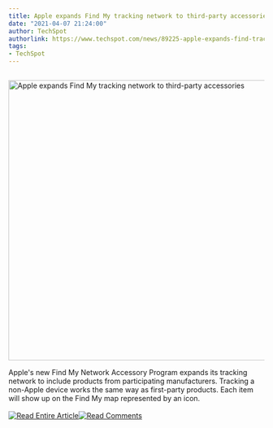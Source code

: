 ```yaml
---
title: Apple expands Find My tracking network to third-party accessories
date: "2021-04-07 21:24:00"
author: TechSpot
authorlink: https://www.techspot.com/news/89225-apple-expands-find-tracking-network-third-party-accessories.html
tags:
- TechSpot
---
```

<a href="https://www.techspot.com/news/89225-apple-expands-find-tracking-network-third-party-accessories.html" target="_blank"><img src="https://static.techspot.com/images2/news/ts3_thumbs/2021/04/2021-04-07-ts3_thumbs-7e7.jpg" width="787" height="551" style="padding: 15px 0" title="Apple expands Find My tracking network to third-party accessories" /></a><br />Apple's new Find My Network Accessory Program expands its tracking network to include products from participating manufacturers. Tracking a non-Apple device works the same way as first-party products. Each item will show up on the Find My map represented by an icon.<br /><br /><a href="https://www.techspot.com/news/89225-apple-expands-find-tracking-network-third-party-accessories.html"><img src="https://static.techspot.com/images/rss/rss_buttons_01.png" border="0" alt="Read Entire Article" /></a><a href="https://www.techspot.com/news/89225-apple-expands-find-tracking-network-third-party-accessories.html#comments"><img src="https://static.techspot.com/images/rss/rss_buttons_02.png" border="0" alt="Read Comments" /></a><br /><br />